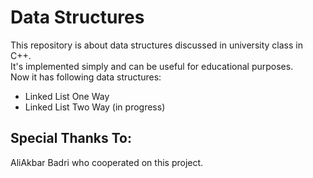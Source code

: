 # Data Structures
This repository is about data structures discussed in university class in C++.   
It's implemented simply and can be useful for educational purposes.  
Now it has following data structures:  
* Linked List One Way   
* Linked List Two Way (in progress)

## Special Thanks To:   
AliAkbar Badri who cooperated on this project.
